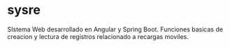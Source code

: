 # sysre
SIstema Web desarrollado en Angular y Spring Boot. Funciones basicas de creacion y lectura de registros relacionado a recargas moviles.
